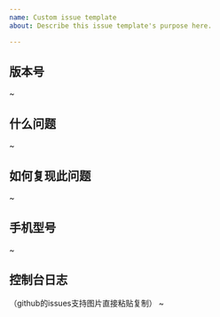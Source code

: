 ```yaml
---
name: Custom issue template
about: Describe this issue template's purpose here.

---
```


## 版本号
~ 

## 什么问题
~

## 如何复现此问题
~ 

## 手机型号
~ 

## 控制台日志
（github的issues支持图片直接粘贴复制）
~
